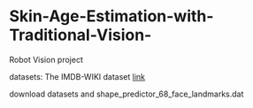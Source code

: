 # Skin-Age-Estimation-with-Traditional-Vision-
Robot Vision project

datasets: The IMDB-WIKI dataset [link](https://data.vision.ee.ethz.ch/cvl/rrothe/imdb-wiki/)

download datasets and shape_predictor_68_face_landmarks.dat
